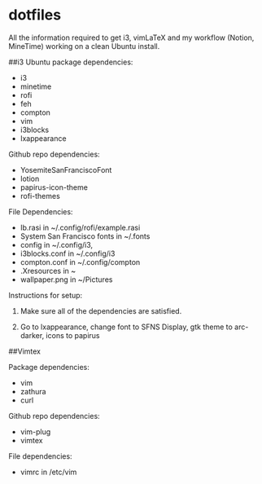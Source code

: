 # dotfiles


All the information required to get i3, vimLaTeX and my workflow (Notion, MineTime) working on a clean Ubuntu install. 

##i3
Ubuntu package dependencies:
-  i3
-  minetime
- rofi
-  feh
-  compton
-  vim
-  i3blocks
- lxappearance

Github repo dependencies:
- YosemiteSanFranciscoFont
- lotion
- papirus-icon-theme
- rofi-themes

File Dependencies:
- lb.rasi in ~/.config/rofi/example.rasi
- System San Francisco fonts in ~/.fonts
- config in ~/.config/i3, 
- i3blocks.conf in ~/.config/i3
- compton.conf in ~/.config/compton
- .Xresources in ~
- wallpaper.png in ~/Pictures

Instructions for setup:

1. Make sure all of the dependencies are satisfied. 

2. Go to lxappearance, change font to SFNS Display, gtk theme to arc-darker, icons to papirus

##Vimtex

Package dependencies:
- vim
- zathura
- curl

Github repo dependencies:
- vim-plug
- vimtex

File dependencies:
- vimrc in /etc/vim
